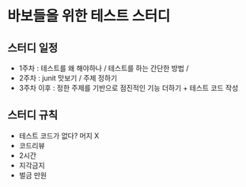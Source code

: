 # 바보들을 위한 테스트 스터디

## 스터디 일정

- 1주차 : 테스트를 왜 해야하나 / 테스트를 하는 간단한 방법 /
- 2주차 : junit 맛보기 / 주제 정하기
- 3주차 이후 : 정한 주제를 기반으로 점진적인 기능 더하기 + 테스트 코드 작성

## 스터디 규칙

- 테스트 코드가 없다? 머지 X
- 코드리뷰
- 2시간
- 지각금지
- 벌금 만원
